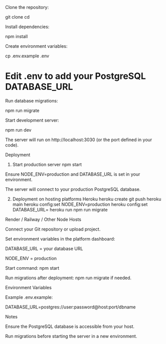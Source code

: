 Clone the repository:

git clone <repo-url>
cd <repo-folder>


Install dependencies:

npm install


Create environment variables:

cp .env.example .env
# Edit .env to add your PostgreSQL DATABASE_URL


Run database migrations:

npm run migrate


Start development server:

npm run dev


The server will run on http://localhost:3030 (or the port defined in your code).

Deployment
1. Start production server
npm start


Ensure NODE_ENV=production and DATABASE_URL is set in your environment.

The server will connect to your production PostgreSQL database.

2. Deployment on hosting platforms
Heroku
heroku create <app-name>
git push heroku main
heroku config:set NODE_ENV=production
heroku config:set DATABASE_URL=<your-database-url>
heroku run npm run migrate

Render / Railway / Other Node Hosts

Connect your Git repository or upload project.

Set environment variables in the platform dashboard:

DATABASE_URL = your database URL

NODE_ENV = production

Start command: npm start

Run migrations after deployment: npm run migrate if needed.

Environment Variables

Example .env.example:

DATABASE_URL=postgres://user:password@host:port/dbname


Notes

Ensure the PostgreSQL database is accessible from your host.

Run migrations before starting the server in a new environment.